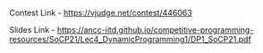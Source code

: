 Contest Link - https://vjudge.net/contest/446063

Slides Link - https://ancc-iitd.github.io/competitive-programming-resources/SoCP21/Lec4_DynamicProgramming1/DP1_SoCP21.pdf
